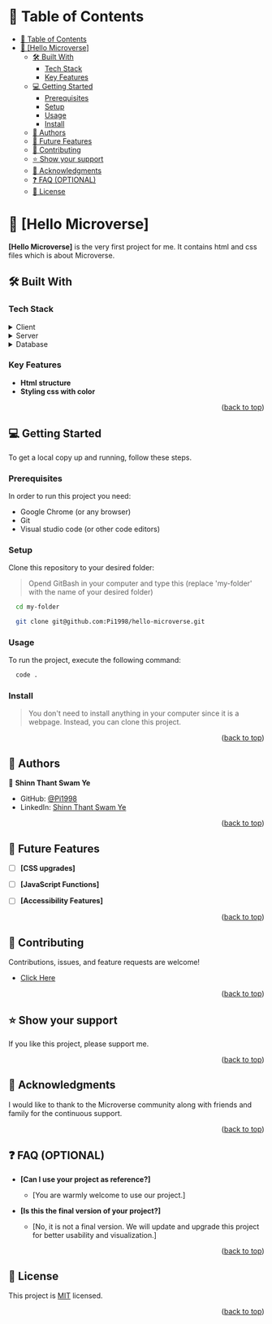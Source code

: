 <a name="readme-top"></a>

<!-- TABLE OF CONTENTS -->

# 📗 Table of Contents

- [📗 Table of Contents](#-table-of-contents)
- [📖 \[Hello Microverse\] ](#-hello-microverse-)
  - [🛠 Built With ](#-built-with-)
    - [Tech Stack ](#tech-stack-)
    - [Key Features ](#key-features-)
  - [💻 Getting Started ](#-getting-started-)
    - [Prerequisites](#prerequisites)
    - [Setup](#setup)
    - [Usage](#usage)
    - [Install](#install)
  - [👥 Authors ](#-authors-)
  - [🔭 Future Features ](#-future-features-)
  - [🤝 Contributing ](#-contributing-)
  - [⭐️ Show your support ](#️-show-your-support-)
  - [🙏 Acknowledgments ](#-acknowledgments-)
  - [❓ FAQ (OPTIONAL) ](#-faq-optional-)
  - [📝 License ](#-license-)

<!-- PROJECT DESCRIPTION -->

# 📖 [Hello Microverse] <a name="about-project"></a>

**[Hello Microverse]** is the very first project for me. It contains html and css files which is about Microverse.

## 🛠 Built With <a name="built-with"></a>

### Tech Stack <a name="tech-stack"></a>
<details>
  <summary>Client</summary>
  <ul>
    <li><a href="https://www.w3schools.com/html/">HTML</a></li>
     <li><a href="https://www.w3schools.com/css/">CSS</a></li>
     <li><a href="https://www.w3schools.com/css/">Javascript</a></li>
  </ul>
</details>
<details>
  <summary>Server</summary>
  <ul>
    <li>N/A</li>
  </ul>
</details>
<details>
<summary>Database</summary>
  <ul>
    <li>N/A</li>
  </ul>
</details>

<!-- Features -->

### Key Features <a name="key-features"></a>

- **Html structure**
- **Styling css with color**

<p align="right">(<a href="#readme-top">back to top</a>)</p>
<!-- GETTING STARTED -->

## 💻 Getting Started <a name="getting-started"></a>



To get a local copy up and running, follow these steps.

### Prerequisites

In order to run this project you need:

- Google Chrome (or any browser)
 - Git
 - Visual studio code (or other code editors)

### Setup

Clone this repository to your desired folder:

> Opend GitBash in your computer and type this (replace 'my-folder' with the name of your desired folder)
```sh
  cd my-folder
```
```sh
  git clone git@github.com:Pi1998/hello-microverse.git
```

### Usage

To run the project, execute the following command:
```sh
  code .
```

 
### Install

> You don't need to install anything in your computer since it is a webpage. Instead, you can clone this project.

<p align="right">(<a href="#readme-top">back to top</a>)</p>



<!-- AUTHORS -->

## 👥 Authors <a name="authors"></a>



👤 **Shinn Thant Swam Ye**

- GitHub: [@Pi1998](https://github.com/Pi1998)
- LinkedIn: [Shinn Thant Swam Ye](https://www.linkedin.com/in/shinn-thant-swam-ye-617a66253/)
<p align="right">(<a href="#readme-top">back to top</a>)</p>

<!-- FUTURE FEATURES -->

## 🔭 Future Features <a name="future-features"></a>



- [ ] **[CSS upgrades]**
- [ ] **[JavaScript Functions]**
- [ ] **[Accessibility Features]**


<p align="right">(<a href="#readme-top">back to top</a>)</p>

<!-- CONTRIBUTING -->

## 🤝 Contributing <a name="contributing"></a>

Contributions, issues, and feature requests are welcome!

- [Click Here](https://github.com/Pi1998/hello-microverse/issues)


<p align="right">(<a href="#readme-top">back to top</a>)</p>

<!-- SUPPORT -->

## ⭐️ Show your support <a name="support"></a>


If you like this project, please support me.

<p align="right">(<a href="#readme-top">back to top</a>)</p>

<!-- ACKNOWLEDGEMENTS -->

## 🙏 Acknowledgments <a name="acknowledgements"></a>


I would like to thank to the Microverse community along with friends and family for the continuous support.

<p align="right">(<a href="#readme-top">back to top</a>)</p>

<!-- FAQ (optional) -->

## ❓ FAQ (OPTIONAL) <a name="faq"></a>



- **[Can I use your project as reference?]**

  - [You are warmly welcome to use our project.]

- **[Is this the final version of your project?]**

  - [No, it is not a final version. We will update and upgrade this project for better usability and visualization.]

<p align="right">(<a href="#readme-top">back to top</a>)</p>

<!-- LICENSE -->

## 📝 License <a name="license"></a>

This project is [MIT](./LICENSE) licensed.



<p align="right">(<a href="#readme-top">back to top</a>)</p>

